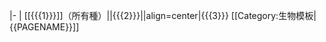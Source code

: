 |-
|&nbsp;[[{{{1}}}]]（所有種）||{{{2}}}||align=center|{{{3}}}<noinclude>
[[Category:生物模板|{{PAGENAME}}]]</noinclude>